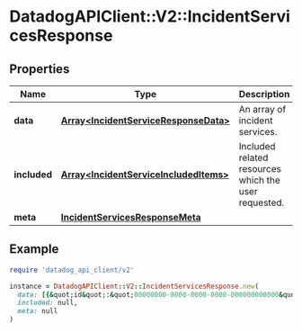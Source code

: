 # DatadogAPIClient::V2::IncidentServicesResponse

## Properties

| Name         | Type                                                                             | Description                                          | Notes                |
| ------------ | -------------------------------------------------------------------------------- | ---------------------------------------------------- | -------------------- |
| **data**     | [**Array&lt;IncidentServiceResponseData&gt;**](IncidentServiceResponseData.md)   | An array of incident services.                       |                      |
| **included** | [**Array&lt;IncidentServiceIncludedItems&gt;**](IncidentServiceIncludedItems.md) | Included related resources which the user requested. | [optional][readonly] |
| **meta**     | [**IncidentServicesResponseMeta**](IncidentServicesResponseMeta.md)              |                                                      | [optional]           |

## Example

```ruby
require 'datadog_api_client/v2'

instance = DatadogAPIClient::V2::IncidentServicesResponse.new(
  data: [{&quot;id&quot;:&quot;00000000-0000-0000-0000-000000000000&quot;,&quot;type&quot;:&quot;services&quot;}],
  included: null,
  meta: null
)
```
